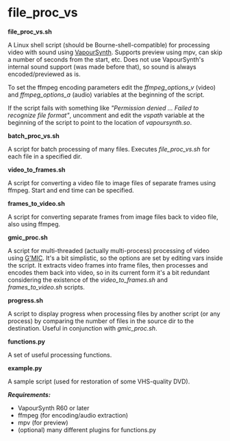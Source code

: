 file_proc_vs
============

**file_proc_vs.sh**

A Linux shell script (should be Bourne-shell-compatible) for processing video with sound using [VapourSynth](https://www.vapoursynth.com). Supports preview using mpv, can skip a number of seconds from the start, etc. Does not use VapourSynth's internal sound support (was made before that), so sound is always encoded/previewed as is.

To set the ffmpeg encoding parameters edit the *ffmpeg_options_v* (video) and *ffmpeg_options_a* (audio) variables at the beginning of the script.

If the script fails with something like *"Permission denied ... Failed to recognize file format"*, uncomment and edit the *vspath* variable at the beginning of the script to point to the location of *vapoursynth.so*.

**batch_proc_vs.sh**

A script for batch processing of many files. Executes *file_proc_vs.sh* for each file in a specified dir.

**video_to_frames.sh**

A script for converting a video file to image files of separate frames using ffmpeg. Start and end time can be specified.

**frames_to_video.sh**

A script for converting separate frames from image files back to video file, also using ffmpeg.

**gmic_proc.sh**

A script for multi-threaded (actually multi-process) processing of video using [G'MIC](https://gmic.eu). It's a bit simplistic, so the options are set by editing vars inside the script. It extracts video frames into frame files, then processes and encodes them back into video, so in its current form it's a bit redundant considering the existence of the *video_to_frames.sh* and *frames_to_video.sh* scripts.

**progress.sh**

A script to display progress when processing files by another script (or any process) by comparing the number of files in the source dir to the destination. Useful in conjunction with *gmic_proc.sh*.

**functions.py**

A set of useful processing functions.

**example.py**

A sample script (used for restoration of some VHS-quality DVD).

***Requirements:***

- VapourSynth R60 or later
- ffmpeg (for encoding/audio extraction)
- mpv (for preview)
- (optional) many different plugins for functions.py

